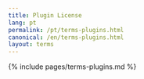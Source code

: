```yaml
---
title: Plugin License
lang: pt
permalink: /pt/terms-plugins.html
canonical: /en/terms-plugins.html
layout: terms
---
```


{% include pages/terms-plugins.md %}
